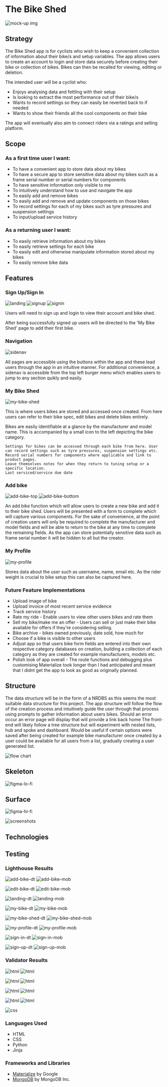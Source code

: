 # The Bike Shed

![mock-up img](\other-media\am-i-responsive.png)

## Strategy
The Bike Shed app is for cyclists who wish to keep a convenient collection of information about their bike/s and setup variables. The app allows users to create an account to login and store data securely before creating their bike or collection of bikes. Bikes can then be recalled for viewing, editing or deletion.

The intended user will be a cyclist who:
* Enjoys analysing data and fettling with their setup 
* Is looking to extract the most performance out of their bike/s
* Wants to record settings so they can easily be reverted back to if needed
* Wants to show their friends all the cool components on their bike 

The app will eventually also aim to connect riders via a ratings and selling platform.

## Scope

### As a first time user I want:

* To have a convenient app to store data about my bikes
* To have a secure app to store sensitive data about my bikes such as a frame serial number or serial numbers for components
* To have sensitive information only visible to me 
* To intuitively understand how to use and navigate the app
* To easily add and remove bikes
* To easily add and remove and update components on those bikes
* To record settings for each of my bikes such as tyre pressures and suspension settings
* To input/upload service history

### As a returning user I want:

* To easily retrieve information about my bikes
* To easily retrieve settings for each bike
* To easily edit and otherwise manipulate information stored about my bikes
* To easily remove bike data 

## Features

### Sign Up/Sign In

![landing](other-media\screenshots\landing.png) ![signup](other-media\screenshots\signup.png) ![signin](other-media\screenshots\sign-in.png)

Users will need to sign up and login to view their account and bike shed.

After being successfully signed up users will be directed to the 'My Bike Shed' page to add their first bike.

### Navigation

![sidenav](other-media\screenshots\sidenav.png)

All pages are accessible using the buttons within the app and these lead users through the app in an intuitive manner. For additional convenience, a sidenav is accessible from the top left burger menu which enables users to jump to any section quikly and easily.


### My Bike Shed

![my-bike-shed](other-media\screenshots\mybikeshed.png)

This is where users bikes are stored and accessed once created. From here users can refer to their bike spec, edit bikes and delete bikes entirely. 

Bikes are easily identifiable at a glance by the manufacturer and model name. This is accompanied by a small icon to the left depicting the bike category.

    Settings for bikes can be accessed through each bike from here. User can record settings such as tyre pressures, suspension settings etc. 
    Record serial numbers for components where applicable and link to product pages.
    Leave themselves notes for when they return to tuning setup or a specific location.
    Last serviced/service due date

### Add bike

![add-bike-top](other-media\screenshots\addbike-0.png) ![add-bike-bottom](other-media\screenshots\addbike-1.png)

An add bike function which will allow users to create a new bike and add it to their bike shed. Users will be presented with a form to complete which will capture various components. For the sake of convenience, at the point of creation users will only be required to complete the manufacturer and model fields and will be able to return to the bike at any time to complete the remaining fields. As the app can store potentially sensitive data such as frame serial number it will be hidden to all but the creator. 

### My Profile

![my-profile](other-media\screenshots\myprofile.png)

Stores data about the user such as username, name, email etc. As the rider weight is crucial to bike setup this can also be captured here. 

### Future Feature Implementations
* Upload image of bike
* Upload invoice of most recent service evidence
* Track service history
* Rate my ride - Enable users to view other users bikes and rate them
* Sell my bike/make me an offer - Users can sell or just make their bike available for offers if they're considering selling.
* Bike archive - bikes owned previously, date sold, how much for
* Choose if a bike is visible to other users
* Adjust app so that users bike form fields are entered into their own respective category databases on creation, building a collection of each category as they are created for example manufacturers, models etc.
* Polish look of app overall - The route functions and debugging plus customising Materialize took longer than I had anticipated and meant that I didnt get the app to look as good as originally planned.

## Structure

The data structure will be in the form of a NRDBS as this seems the most suitable data structure for this project.
The app structure will follow the flow of the creation process and intuitively guide the user through that process using prompts to gather information about users bikes.
Should an error occur an error page will display that will provide a link back home
The front-end will likely follow a tree structure but will experiment with nested lists, hub and spoke and dashboard.
Would be useful if certain options were saved after being created for example bike manufacturer once created by a user could be available for all users from a list, gradually creating a user generated list.

![flow chart]()

## Skeleton

![figma-lo-fi](other-media\figma-files\My-Bike-Shed-lo-fi.png)

## Surface
![figma-hi-fi](other-media\figma-files\My-Bike-Shed-hi-fi.png)

![screenshots]()

## Technologies

## Testing

### Lighthouse Results

![add-bike-dt](other-media\lighthouse-results\add-bike-desktop-lighthouse.png) ![add-bike-mob](other-media\lighthouse-results\add-bike-mob-lighthouse.png)

![edit-bike-dt](other-media\lighthouse-results\edit-bike-desktop-lighthouse.png) ![edit-bike-mob](other-media\lighthouse-results\edit-bike-mob-lighthouse.png)

![landing-dt](other-media\lighthouse-results\landing-desktop-lighthouse.png) ![landing-mob](other-media\lighthouse-results\landing-mob-lighthouse.png)

![my-bike-dt](other-media\lighthouse-results\my-bike-desktop-lighthouse.png) ![my-bike-mob](other-media\lighthouse-results\my-bike-mob-lighthouse.png)

![my-bike-shed-dt](other-media\lighthouse-results\my-bike-shed-desktop-lighthouse.png) ![my-bike-shed-mob](other-media\lighthouse-results\my-bike-shed-mob-lighthouse.png)

![my-profile-dt](other-media\lighthouse-results\my-profile-desktop-lighthouse.png) ![my-profile-mob](other-media\lighthouse-results\my-profile-mob-lighthouse.png)

![sign-in-dt](other-media\lighthouse-results\sign-in-desktop-lighthouse.png) ![sign-in-mob](other-media\lighthouse-results\sign-in-mob-lighthouse.png)

![sign-up-dt](other-media\lighthouse-results\sign-up-desktop-lighthouse.png) ![sign-up-mob](other-media\lighthouse-results\sign-up-mob-lighthouse.png)

### Validator Results

![html](other-media\validator-results\html\add-bike-validation.png) ![html](other-media\validator-results\html\edit-bike-validation.png)

![html](other-media\validator-results\html\landing-validation.png) ![html](other-media\validator-results\html\my-bike-shed-validation.png)

![html](other-media\validator-results\html\my-bike-validation.png) ![html](other-media\validator-results\html\my-profile-validation.png)

![html](other-media\validator-results\html\sign-in-validation.png) ![html](other-media\validator-results\html\sign-up-validation.png)

![css](other-media\validator-results\css\css-validation.png)

### Languages Used
* HTML
* CSS
* Python
* Jinja

### Frameworks and Libraries
* [Materialize](https://materializecss.com/about.html) by Google
* [MongoDB](https://www.mongodb.com/) by MongoDB Inc.
